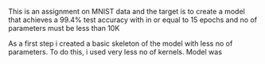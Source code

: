 This is an assignment on MNIST data and the target is 
            to create a model that achieves a 99.4% test accuracy 
            with in or equal to 15 epochs 
            and no of parameters must be less than 10K
            
As a first step i created a basic skeleton of the model with less no of parameters. To do this, i used very less no of kernels. Model was 
